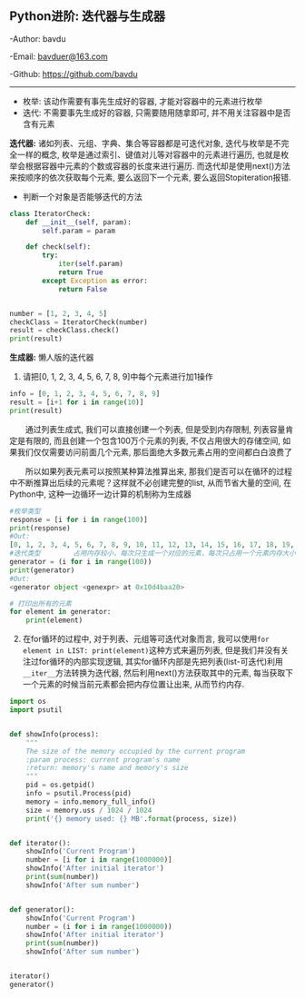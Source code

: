 ## Python进阶: 迭代器与生成器

-Author: bavdu

-Email: bavduer@163.com

-Github: https://github.com/bavdu

---



- 枚举: 该动作需要有事先生成好的容器, 才能对容器中的元素进行枚举
- 迭代: 不需要事先生成好的容器, 只需要随用随拿即可, 并不用关注容器中是否含有元素

**迭代器:** 诸如列表、元组、字典、集合等容器都是可迭代对象, 迭代与枚举是不完全一样的概念, 枚举是通过索引、键值对儿等对容器中的元素进行遍历, 也就是枚举会根据容器中元素的个数或容器的长度来进行遍历. 而迭代却是使用next()方法来按顺序的依次获取每个元素, 要么返回下一个元素, 要么返回Stopiteration报错.

- 判断一个对象是否能够迭代的方法

```python
class IteratorCheck:
    def __init__(self, param):
        self.param = param

    def check(self):
        try:
            iter(self.param)
            return True
        except Exception as error:
            return False


number = [1, 2, 3, 4, 5]
checkClass = IteratorCheck(number)
result = checkClass.check()
print(result)
```



**生成器:** 懒人版的迭代器

1. 请把[0, 1, 2, 3, 4, 5, 6, 7, 8, 9]中每个元素进行加1操作

```python
info = [0, 1, 2, 3, 4, 5, 6, 7, 8, 9]
result = [i+1 for i in range(10)]
print(result)
```

&emsp;&emsp;通过列表生成式, 我们可以直接创建一个列表, 但是受到内存限制, 列表容量肯定是有限的, 而且创建一个包含100万个元素的列表, 不仅占用很大的存储空间, 如果我们仅仅需要访问前面几个元素, 那后面绝大多数元素占用的空间都白白浪费了

　　所以如果列表元素可以按照某种算法推算出来, 那我们是否可以在循环的过程中不断推算出后续的元素呢？这样就不必创建完整的list, 从而节省大量的空间, 在Python中, 这种一边循环一边计算的机制称为生成器

```python
#枚举类型
response = [i for i in range(100)]
print(response)
#Out:
[0, 1, 2, 3, 4, 5, 6, 7, 8, 9, 10, 11, 12, 13, 14, 15, 16, 17, 18, 19, 20, 21, 22, 23, 24, 25, 26, 27, 28, 29, 30, 31, 32, 33, 34, 35, 36, 37, 38, 39, 40, 41, 42, 43, 44, 45, 46, 47, 48, 49, 50, 51, 52, 53, 54, 55, 56, 57, 58, 59, 60, 61, 62, 63, 64, 65, 66, 67, 68, 69, 70, 71, 72, 73, 74, 75, 76, 77, 78, 79, 80, 81, 82, 83, 84, 85, 86, 87, 88, 89, 90, 91, 92, 93, 94, 95, 96, 97, 98, 99]
#迭代类型        占用内存较小，每次只生成一个对应的元素，每次只占用一个元素内存大小
generator = (i for i in range(100))
print(generator)
#Out:
<generator object <genexpr> at 0x10d4baa20>

# 打印出所有的元素
for element in generator:
    print(element)
```



2. 在for循环的过程中, 对于列表、元组等可迭代对象而言, 我可以使用`for element in LIST: print(element)`这种方式来遍历列表, 但是我们并没有关注过for循环的内部实现逻辑, 其实for循环内部是先把列表(list-可迭代)利用`__iter__`方法转换为迭代器, 然后利用next()方法获取其中的元素, 每当获取下一个元素的时候当前元素都会把内存位置让出来, 从而节约内存.

```python
import os
import psutil


def showInfo(process):
    """
    The size of the memory occupied by the current program
    :param process: current program's name
    :return: memory's name and memory's size
    """
    pid = os.getpid()
    info = psutil.Process(pid)
    memory = info.memory_full_info()
    size = memory.uss / 1024 / 1024
    print('{} memory used: {} MB'.format(process, size))


def iterator():
    showInfo('Current Program')
    number = [i for i in range(1000000)]
    showInfo('After initial iterator')
    print(sum(number))
    showInfo('After sum number')


def generator():
    showInfo('Current Program')
    number = (i for i in range(1000000))
    showInfo('After initial iterator')
    print(sum(number))
    showInfo('After sum number')


iterator()
generator()
```


